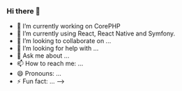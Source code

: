### Hi there 👋

- 🔭 I’m currently working on CorePHP
- 🌱 I’m currently using React, React Native and Symfony.
- 👯 I’m looking to collaborate on ...
- 🤔 I’m looking for help with ...
- 💬 Ask me about ...
- 📫 How to reach me: ...
- 😄 Pronouns: ...
- ⚡ Fun fact: ...
-->
